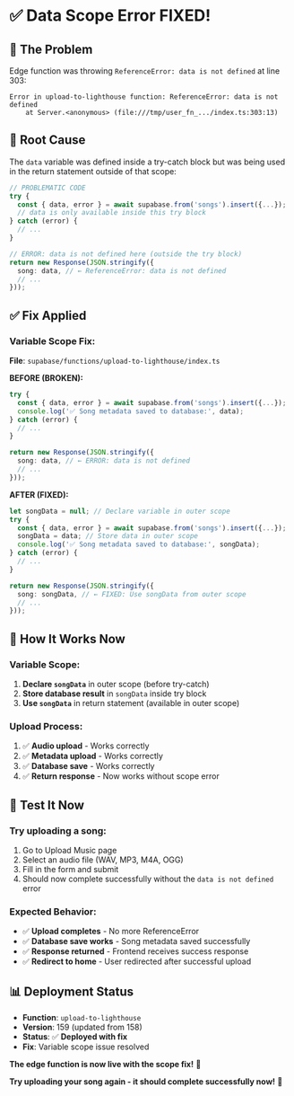 # ✅ Data Scope Error FIXED!

## 🚨 **The Problem**
Edge function was throwing `ReferenceError: data is not defined` at line 303:
```
Error in upload-to-lighthouse function: ReferenceError: data is not defined
    at Server.<anonymous> (file:///tmp/user_fn_.../index.ts:303:13)
```

## 🔧 **Root Cause**
The `data` variable was defined inside a try-catch block but was being used in the return statement outside of that scope:

```typescript
// PROBLEMATIC CODE
try {
  const { data, error } = await supabase.from('songs').insert({...});
  // data is only available inside this try block
} catch (error) {
  // ...
}

// ERROR: data is not defined here (outside the try block)
return new Response(JSON.stringify({ 
  song: data, // ← ReferenceError: data is not defined
  // ...
}));
```

## ✅ **Fix Applied**

### **Variable Scope Fix:**
**File**: `supabase/functions/upload-to-lighthouse/index.ts`

**BEFORE (BROKEN):**
```typescript
try {
  const { data, error } = await supabase.from('songs').insert({...});
  console.log('✅ Song metadata saved to database:', data);
} catch (error) {
  // ...
}

return new Response(JSON.stringify({ 
  song: data, // ← ERROR: data is not defined
  // ...
}));
```

**AFTER (FIXED):**
```typescript
let songData = null; // Declare variable in outer scope
try {
  const { data, error } = await supabase.from('songs').insert({...});
  songData = data; // Store data in outer scope
  console.log('✅ Song metadata saved to database:', songData);
} catch (error) {
  // ...
}

return new Response(JSON.stringify({ 
  song: songData, // ← FIXED: Use songData from outer scope
  // ...
}));
```

## 🎯 **How It Works Now**

### **Variable Scope:**
1. **Declare `songData`** in outer scope (before try-catch)
2. **Store database result** in `songData` inside try block
3. **Use `songData`** in return statement (available in outer scope)

### **Upload Process:**
1. ✅ **Audio upload** - Works correctly
2. ✅ **Metadata upload** - Works correctly  
3. ✅ **Database save** - Works correctly
4. ✅ **Return response** - Now works without scope error

## 🧪 **Test It Now**

### **Try uploading a song:**
1. Go to Upload Music page
2. Select an audio file (WAV, MP3, M4A, OGG)
3. Fill in the form and submit
4. Should now complete successfully without the `data is not defined` error

### **Expected Behavior:**
- ✅ **Upload completes** - No more ReferenceError
- ✅ **Database save works** - Song metadata saved successfully
- ✅ **Response returned** - Frontend receives success response
- ✅ **Redirect to home** - User redirected after successful upload

## 📊 **Deployment Status**

- **Function**: `upload-to-lighthouse`
- **Version**: 159 (updated from 158)
- **Status**: ✅ **Deployed with fix**
- **Fix**: Variable scope issue resolved

**The edge function is now live with the scope fix!** 🎉

**Try uploading your song again - it should complete successfully now!** 🎵
